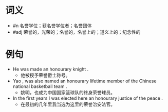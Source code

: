 # 词义
- #n 名誉学位；获名誉学位者；名誉团体
- #adj 荣誉的，光荣的；名誉的，名誉上的；道义上的；纪念性的
# 例句
- He was made an honourary knight .
	- 他被授予荣誉爵士称号。
- Yao , was also named an honourary lifetime member of the Chinese national basketball team .
	- 姚明，也成为中国国家篮球队的终身荣誉球员。
- In the first years I was elected here an honourary justice of the peace .
	- 在最初的几年里我当选为这里的荣誉治安法官。
